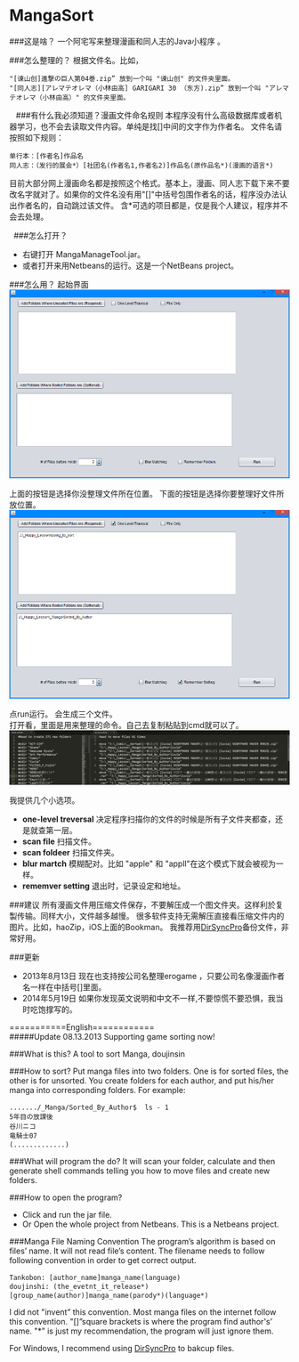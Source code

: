 MangaSort
===============


###这是啥？
一个阿宅写来整理漫画和同人志的Java小程序 。

###怎么整理的？
根据文件名。比如，

	"[谏山创]進撃の巨人第04巻.zip” 放到一个叫 "谏山创" 的文件夹里面。  
	"[同人志][アレマテオレマ（小林由高] GARIGARI 30 （东方).zip” 放到一个叫 "アレマテオレマ（小林由高）" 的文件夹里面。
  
###有什么我必须知道？漫画文件命名规则
本程序没有什么高级数据库或者机器学习，也不会去读取文件内容。单纯是找[]中间的文字作为作者名。
文件名请按照如下规则：
	
    单行本：[作者名]作品名    
    同人志：（发行的展会*）[社团名(作者名1,作者名2)]作品名(原作品名*)(漫画的语言*) 

目前大部分网上漫画命名都是按照这个格式。基本上，漫画、同人志下载下来不要改名字就对了。如果你的文件名没有用"[]"中括号包围作者名的话，程序没办法认出作者名的，自动跳过该文件。
含*可选的项目都是，仅是我个人建议，程序并不会去处理。


 
###怎么打开？
* 右键打开 MangaManageTool.jar。
*  或者打开来用Netbeans的运行。这是一个NetBeans project。

###怎么用？
起始界面  
![screenshot1](./screenshots/1.png?raw=true)   


上面的按钮是选择你没整理文件所在位置。
下面的按钮是选择你要整理好文件所放位置。  
![screenshot1](./screenshots/2.png?raw=true)  


点run运行。 会生成三个文件。  
打开看，里面是用来整理的命令。自己去复制粘贴到cmd就可以了。  
![screenshot1](./screenshots/3.png?raw=true)  



我提供几个小选项。

* **one-level treversal** 决定程序扫描你的文件的时候是所有子文件夹都查，还是就查第一层。
* **scan file** 扫描文件。
* **scan foldeer** 扫描文件夹。
* **blur martch** 模糊配对。比如 "apple" 和 "appll"在这个模式下就会被视为一样。
* **rememver setting** 退出时，记录设定和地址。


###建议
所有漫画文件用压缩文件保存，不要解压成一个图文件夹。这样利於复製传输。同样大小，文件越多越慢。
很多软件支持无需解压直接看压缩文件内的图片。比如，haoZip，iOS上面的Bookman。
我推荐用[DirSyncPro](http://www.dirsyncpro.org/)备份文件，非常好用。

###更新
* 2013年8月13日 现在也支持按公司名整理erogame ，只要公司名像漫画作者名一样在中括号[]里面。
* 2014年5月19日 如果你发现英文说明和中文不一样,不要惊慌不要恐惧，我当时吃饱撑写的。


===========English============  
#####Update 08.13.2013   Supporting game sorting now!

###What is this?
A tool to sort Manga, doujinsin  

###How to sort?
Put manga files into two folders. One is for sorted files, the other is for unsorted.
You create folders for each author, and put his/her manga into corresponding folders.
For example:

    ......./_Manga/Sorted_By_Author$  ls - 1   
    5年目の放課後  
	谷川ニコ  
	竜騎士07
    (.............)


###What will program the do?
It will scan your folder, calculate and then generate shell commands telling you how to move files and create new folders.

###How to open the program?
* Click and run the jar file. 
* Or Open the whole project from Netbeans. This is a Netbeans project.

###Manga File Naming Convention
The program’s algorithm is based on files’ name. It will not read file’s content.
The filename needs to follow following convention in order to get correct output.

    Tankobon: [author_name]manga_name(language)
    doujinshi: (the_evetnt_it_release*)[group_name(author)]manga_name(parody*)(language*)

I did not "invent” this convention. Most manga files on the internet follow this convention.  "[]”square brackets is where the program find author's’ name. "*” is just my recommendation, the program will just ignore them.

For Windows, I recommend using [DirSyncPro](http://www.dirsyncpro.org/) to bakcup files.



